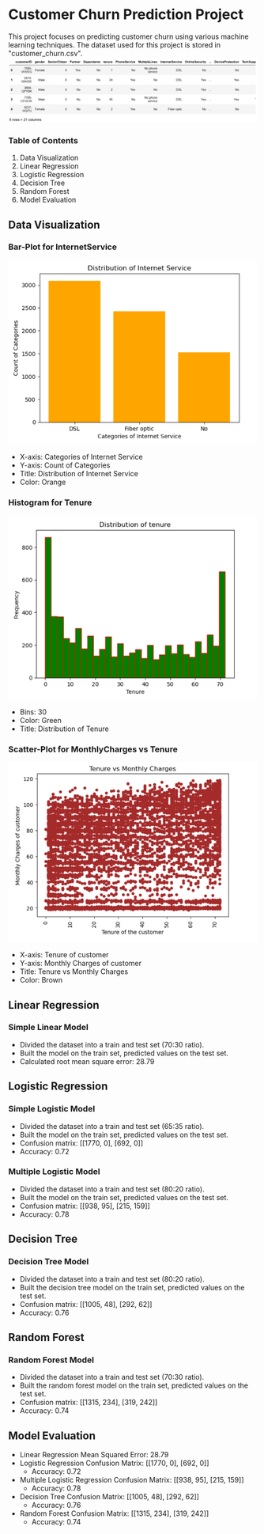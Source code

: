 # Customer Churn Prediction Project

This project focuses on predicting customer churn using various machine learning techniques. The dataset used for this project is stored in "customer_churn.csv".
![Data Head](/screenshots/data.head.png)

### Table of Contents

1. Data Visualization
2. Linear Regression
3. Logistic Regression
4. Decision Tree
5. Random Forest
6. Model Evaluation

## Data Visualization

### Bar-Plot for InternetService

![Distribution of Internet Service](screenshots/distribution%20of%20internet%20service.png)

- X-axis: Categories of Internet Service
- Y-axis: Count of Categories
- Title: Distribution of Internet Service
- Color: Orange

### Histogram for Tenure

![Distribution of Tenure](screenshots/distribution%20of%20tenure.png)

- Bins: 30
- Color: Green
- Title: Distribution of Tenure

### Scatter-Plot for MonthlyCharges vs Tenure

![Tenure vs Monthly Charges](screenshots/tenure%20vs%20monthly%20charges.png)

- X-axis: Tenure of customer
- Y-axis: Monthly Charges of customer
- Title: Tenure vs Monthly Charges
- Color: Brown

<!-- Additional content for Data Visualization... -->



## Linear Regression

### Simple Linear Model

- Divided the dataset into a train and test set (70:30 ratio).
- Built the model on the train set, predicted values on the test set.
- Calculated root mean square error: 28.79

## Logistic Regression

### Simple Logistic Model

- Divided the dataset into a train and test set (65:35 ratio).
- Built the model on the train set, predicted values on the test set.
- Confusion matrix: [[1770, 0], [692, 0]]
- Accuracy: 0.72

### Multiple Logistic Model

- Divided the dataset into a train and test set (80:20 ratio).
- Built the model on the train set, predicted values on the test set.
- Confusion matrix: [[938, 95], [215, 159]]
- Accuracy: 0.78

## Decision Tree

### Decision Tree Model

- Divided the dataset into a train and test set (80:20 ratio).
- Built the decision tree model on the train set, predicted values on the test set.
- Confusion matrix: [[1005, 48], [292, 62]]
- Accuracy: 0.76

## Random Forest

### Random Forest Model

- Divided the dataset into a train and test set (70:30 ratio).
- Built the random forest model on the train set, predicted values on the test set.
- Confusion matrix: [[1315, 234], [319, 242]]
- Accuracy: 0.74

## Model Evaluation

- Linear Regression Mean Squared Error: 28.79
- Logistic Regression Confusion Matrix: [[1770, 0], [692, 0]]
  - Accuracy: 0.72
- Multiple Logistic Regression Confusion Matrix: [[938, 95], [215, 159]]
  - Accuracy: 0.78
- Decision Tree Confusion Matrix: [[1005, 48], [292, 62]]
  - Accuracy: 0.76
- Random Forest Confusion Matrix: [[1315, 234], [319, 242]]
  - Accuracy: 0.74

